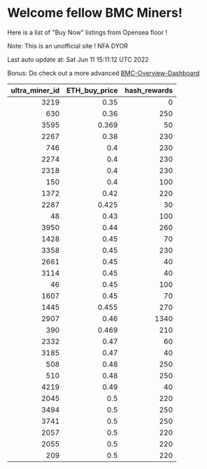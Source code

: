 # Welcome fellow BMC Miners!
Here is a list of "Buy Now" listings from Opensea floor !

Note: This is an unofficial site ! NFA DYOR

Last auto update at: Sat Jun 11 15:11:12 UTC 2022

Bonus: Do check out a more advanced [BMC-Overview-Dashboard](https://dune.com/defifunk/BMC-Overview-Dashboard)


|   ultra_miner_id |   ETH_buy_price |   hash_rewards |
|-----------------:|----------------:|---------------:|
|             3219 |           0.35  |              0 |
|              630 |           0.36  |            250 |
|             3595 |           0.369 |             50 |
|             2267 |           0.38  |            230 |
|              746 |           0.4   |            230 |
|             2274 |           0.4   |            230 |
|             2318 |           0.4   |            230 |
|              150 |           0.4   |            100 |
|             1372 |           0.42  |            220 |
|             2287 |           0.425 |             30 |
|               48 |           0.43  |            100 |
|             3950 |           0.44  |            260 |
|             1428 |           0.45  |             70 |
|             3358 |           0.45  |            230 |
|             2661 |           0.45  |             40 |
|             3114 |           0.45  |             40 |
|               46 |           0.45  |            100 |
|             1607 |           0.45  |             70 |
|             1445 |           0.455 |            270 |
|             2907 |           0.46  |           1340 |
|              390 |           0.469 |            210 |
|             2332 |           0.47  |             60 |
|             3185 |           0.47  |             40 |
|              508 |           0.48  |            250 |
|              510 |           0.48  |            250 |
|             4219 |           0.49  |             40 |
|             2045 |           0.5   |            220 |
|             3494 |           0.5   |            250 |
|             3741 |           0.5   |            250 |
|             2057 |           0.5   |            220 |
|             2055 |           0.5   |            220 |
|              209 |           0.5   |            220 |